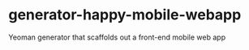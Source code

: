 generator-happy-mobile-webapp
=============================

Yeoman generator that scaffolds out a front-end  mobile web app
